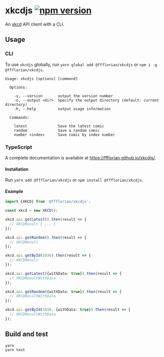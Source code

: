 # xkcdjs [![npm version](https://img.shields.io/npm/v/@ffflorian/xkcdjs.svg)](https://www.npmjs.com/package/@ffflorian/xkcdjs)

An [xkcd](https://xkcd.com) API client with a CLI.

## Usage

### CLI

To use `xkcdjs` globally, run `yarn global add @ffflorian/xkcdjs` or `npm i -g @ffflorian/xkcdjs`.

```
Usage: xkcdjs [options] [command]

  Options:

    -v, --version       output the version number
    -o, --output <dir>  Specify the output directory (default: current directory)
    -h, --help          output usage information

  Commands:

    latest              Save the latest comic
    random              Save a random comic
    number <index>      Save comic by index number
```

### TypeScript

A complete documentation is available at https://ffflorian.github.io/xkcdjs/.

#### Installation

Run `yarn add @ffflorian/xkcdjs` or `npm install @ffflorian/xkcdjs`.

#### Example

```ts
import {XKCD} from '@ffflorian/xkcdjs';

const xkcd = new XKCD();

xkcd.api.getLatest().then(result => {
  // XKCDResult { ... }
});

xkcd.api.getRandom().then(result => {
  // XKCDResult
});

xkcd.api.getById(2036).then(result => {
  // XKCDResult
});

xkcd.api.getLatest({withData: true}).then(result => {
  // XKCDResultWithData
});

xkcd.api.getRandom({withData: true}).then(result => {
  // XKCDResultWithData
});

xkcd.api.getById(2036, {withData: true}).then(result => {
  // XKCDResultWithData
});
```

## Build and test

```
yarn
yarn test
```
